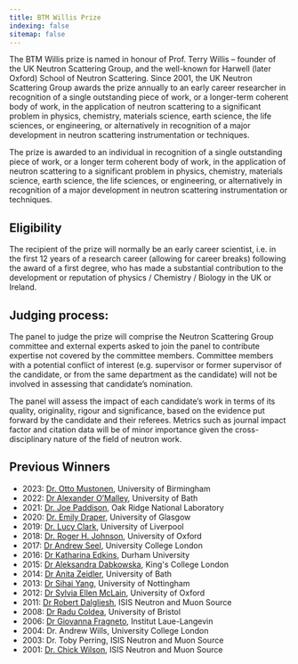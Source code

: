 ```yaml
---
title: BTM Willis Prize
indexing: false
sitemap: false
---
```



<!---[Nomination for BTM Willis Prize 2023 is now open](https://ukneutron.org/general/2023/01/19/btm-willis-nom/).--->

The BTM Willis prize is named in honour of Prof. Terry Willis – founder of the UK Neutron Scattering Group, and the well-known for Harwell (later Oxford) School of Neutron Scattering. Since 2001, the UK Neutron Scattering Group awards the prize annually to an early career researcher in recognition of a single outstanding piece of work, or a longer-term coherent body of work, in the application of neutron scattering to a significant problem in physics, chemistry, materials science, earth science, the life sciences, or engineering, or alternatively in recognition of a major development in neutron scattering instrumentation or techniques.

The prize is awarded to an individual in recognition of a single outstanding piece of work, or a longer term coherent body of work, in the application of neutron scattering to a significant problem in physics, chemistry, materials science, earth science, the life sciences, or engineering, or alternatively in recognition of a major development in neutron scattering instrumentation or techniques.

## Eligibility

The recipient of the prize will normally be an early career scientist, i.e. in the first 12 years of a research career (allowing for career breaks) following the award of a first degree, who has made a substantial contribution to the development or reputation of physics / Chemistry / Biology in the UK or Ireland.

## Judging process:

The panel to judge the prize will comprise the Neutron Scattering Group committee and external experts asked to join the panel to contribute expertise not covered by the committee members. Committee members with a potential conflict of interest (e.g. supervisor or former supervisor of the candidate, or from the same department as the candidate) will not be involved in assessing that candidate’s nomination.

The panel will assess the impact of each candidate’s work in terms of its quality, originality, rigour and significance, based on the evidence put forward by the candidate and their referees. Metrics such as journal impact factor and citation data will be of minor importance given the cross-disciplinary nature of the field of neutron work.


## Previous Winners
- 2023: [Dr. Otto Mustonen](https://www.isis.stfc.ac.uk/Pages/News23_WillisPrize.aspx), University of Birmingham
- 2022: [Dr Alexander O’Malley](https://www.isis.stfc.ac.uk/Pages/WillisPrize2022.aspx), University of Bath
- 2021: [Dr. Joe Paddison](https://ukneutron.org/btm-willis-2021/), Oak Ridge National Laboratory
- 2020: [Dr. Emily Draper](https://www.isis.stfc.ac.uk/Pages/BTM-Willis-Prize-2020---Dr-Emily-Draper.aspx), University of Glasgow
- 2019: [Dr. Lucy Clark](https://www.liverpool.ac.uk/physics/news/stories/title,1142243,en.html), University of Liverpool
- 2018: [Dr. Roger H. Johnson](https://www.isis.stfc.ac.uk/Pages/BTM-Willis-Prize-2018---Dr-Roger-Johnson.aspx), University of Oxford
- 2017: [Dr Andrew Seel](https://www.isis.stfc.ac.uk/Pages/Prestigious-neutron-prize-awarded-to-Dr-Andrew-Seel.aspx), University College London
- 2016: [Dr Katharina Edkins](https://www.isis.stfc.ac.uk/Pages/Exploration-into-water-and-drugs-scoops-prestigious-neutron-scattering-prize.aspx), Durham University
- 2015: [Dr Aleksandra Dabkowska](https://www.fkem1.lu.se/show-news/article/dr-aleksandra-dabkowska-gets-a-prestigious-prize/), King's College London
- 2014: [Dr Anita Zeidler](https://www.bath.ac.uk/announcements/researcher-wins-top-neutron-scattering-prize/), University of Bath
- 2013: [Dr Sihai Yang](https://www.isis.stfc.ac.uk/Pages/Dr-Sihai-Yang-wins-BTM-Willis-Prize-2013.aspx), University of Nottingham
- 2012: [Dr Sylvia Ellen McLain](https://www.isis.stfc.ac.uk/Pages/Oxford-researcher-scoops-top-neutron-prize-for-ISIS-research.aspx), University of Oxford
- 2011: [Dr Robert Dalgliesh](https://www.isis.stfc.ac.uk/Pages/ISIS-scientist-wins-neutron-prize-for-novel-nanoscience-technique.aspx), ISIS Neutron and Muon Source
- 2008: [Dr Radu Coldea](http://www.bris.ac.uk/news/2008/212017945284.html), University of Bristol
- 2006: [Dr Giovanna Fragneto](https://www.ill.eu/fileadmin/user_upload/ILL/3_Users/Scientific_groups/Large_Scale_Structures/People/Giovanna_FRAGNETO/Newsletter_UKNS_2006.pdf), Institut Laue-Langevin
- 2004:	Dr. Andrew Wills, University College London
- 2003:	Dr. Toby Perring, ISIS Neutron and Muon Source
- 2001:	[Dr. Chick Wilson](https://crystallography.org.uk/old-bca-website/cnews/2002/p80.htm#will), ISIS Neutron and Muon Source

